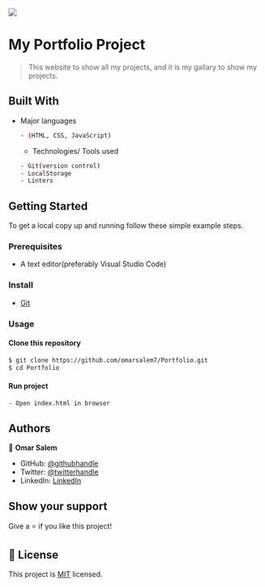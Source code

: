 ![](https://img.shields.io/badge/Microverse-blueviolet)

# My Portfolio Project

> This website to show all my projects, and it is my gallary to show my projects.



## Built With

- Major languages 
  ```bash
  - (HTML, CSS, JavaScript)
  ```
  
  - Technologies/ Tools used 
  
  ``` bash
  - Git(version control)
  - LocalStorage
  - Linters
  ```


## Getting Started
To get a local copy up and running follow these simple example steps.

### Prerequisites
 - A text editor(preferably Visual Studio Code)

### Install
  -  [Git](https://git-scm.com/downloads)
 
### Usage
#### Clone this repository

```bash
$ git clone https://github.com/omarsalem7/Portfolio.git
$ cd Portfolio 
```
#### Run project

```bash
- Open index.html in browser
```


## Authors

👤 **Omar Salem**

- GitHub: [@githubhandle](https://github.com/githubhandle)
- Twitter: [@twitterhandle](https://twitter.com/twitterhandle)
- LinkedIn: [LinkedIn](https://linkedin.com/in/linkedinhandle)

## Show your support

Give a ⭐️ if you like this project!


## 📝 License

This project is [MIT](./MIT.md) licensed.
